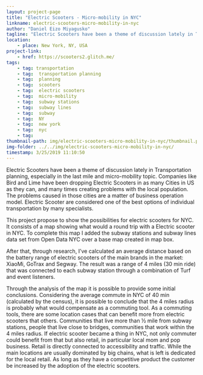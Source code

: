 ```yaml
---
layout: project-page
title: "Electric Scooters - Micro-mobility in NYC"
linkname: electric-scooters-micro-mobility-in-nyc
author: "Daniel Eizo Miyagusko"
tagline: "Electric Scooters have been a theme of discussion lately in Transportation planning, especially in the last mile and micro-mobility topic. Companies like Bird and Lime have been dropping Electric Scooters in as many Cities in US as they can, and many times creating problems with the local population. The problems caused in those cities are a matter of business operation model. Electric Scooter are considered one of the best options of individual transportation by many specialists. This project propose to show the possibilities for electric scooters for NYC. It consists of a map showing what would a round trip with a Electric scooter in NYC. Using subway stations as an anchor, this map traces a 4 miles radius in the selected station map in the drop-down menu."
location:
    - place: New York, NY, USA
project-link:
    - href: https://scooters2.glitch.me/
tags:
    - tag: transportation
    - tag:  transportation planning
    - tag:  planning
    - tag:  scooters
    - tag:  electric scooters
    - tag:  micro-mobility
    - tag:  subway stations
    - tag:  subway lines
    - tag:  subway
    - tag:  NY
    - tag:  new york
    - tag:  nyc
    - tag: 
thumbnail-path: img/electric-scooters-micro-mobility-in-nyc/thumbnail.png
img-folder: ../../img/electric-scooters-micro-mobility-in-nyc/
timestamp: 3/25/2019 11:10:50
---
```

Electric Scooters have been a theme of discussion lately in Transportation planning, especially in the last mile and micro-mobility topic. Companies like Bird and Lime have been dropping Electric Scooters in as many Cities in US as they can, and many times creating problems with the local population. The problems caused in those cities are a matter of business operation model. Electric Scooter are considered one of the best options of individual transportation by many specialists.

This project propose to show the possibilities for electric scooters for NYC. It consists of a map showing what would a round trip with a Electric scooter in NYC. To complete this map I added the subway stations and subway lines data set from Open Data NYC over a base map created in map box.

After that, through research, I’ve calculated an average distance based on the battery range of electric scooters of the main brands in the market: XiaoMi, GoTrax and Segway. The result was a range of 4 miles (30 min ride) that was connected to each subway station through a combination of Turf and event listeners.  

Through the analysis of the map it is possible to provide some initial conclusions. Considering the average commute in NYC of 40 min (calculated by the census), it is possible to conclude that the 4 miles radius is probably what would compensate as a commuting tool. As a commuting tools, there are some location cases that can benefit more from electric scooters that others. Communities that live more than ½ mile from subway stations, people that live close to bridges, communities that work within the 4 miles radius.
If electric scooter became a thing in NYC, not only commuter could benefit from that but also retail, in particular local mom and pop business. Retail is directly connected to accessibility and traffic. While the main locations are usually dominated by big chains, what is left is dedicated for the local retail. As long as they have a competitive product the customer be increased by the adoption of the electric scooters.

